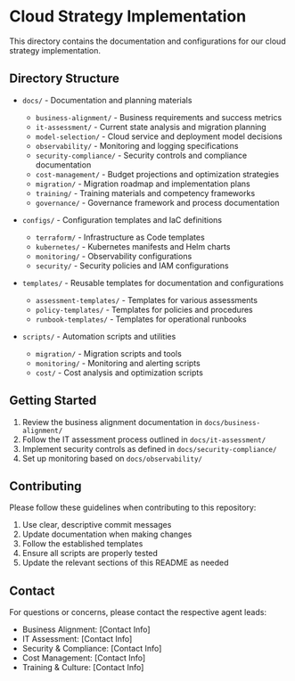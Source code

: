 # Cloud Strategy Implementation

This directory contains the documentation and configurations for our cloud strategy implementation.

## Directory Structure

- `docs/` - Documentation and planning materials

  - `business-alignment/` - Business requirements and success metrics
  - `it-assessment/` - Current state analysis and migration planning
  - `model-selection/` - Cloud service and deployment model decisions
  - `observability/` - Monitoring and logging specifications
  - `security-compliance/` - Security controls and compliance documentation
  - `cost-management/` - Budget projections and optimization strategies
  - `migration/` - Migration roadmap and implementation plans
  - `training/` - Training materials and competency frameworks
  - `governance/` - Governance framework and process documentation

- `configs/` - Configuration templates and IaC definitions

  - `terraform/` - Infrastructure as Code templates
  - `kubernetes/` - Kubernetes manifests and Helm charts
  - `monitoring/` - Observability configurations
  - `security/` - Security policies and IAM configurations

- `templates/` - Reusable templates for documentation and configurations

  - `assessment-templates/` - Templates for various assessments
  - `policy-templates/` - Templates for policies and procedures
  - `runbook-templates/` - Templates for operational runbooks

- `scripts/` - Automation scripts and utilities
  - `migration/` - Migration scripts and tools
  - `monitoring/` - Monitoring and alerting scripts
  - `cost/` - Cost analysis and optimization scripts

## Getting Started

1. Review the business alignment documentation in `docs/business-alignment/`
2. Follow the IT assessment process outlined in `docs/it-assessment/`
3. Implement security controls as defined in `docs/security-compliance/`
4. Set up monitoring based on `docs/observability/`

## Contributing

Please follow these guidelines when contributing to this repository:

1. Use clear, descriptive commit messages
2. Update documentation when making changes
3. Follow the established templates
4. Ensure all scripts are properly tested
5. Update the relevant sections of this README as needed

## Contact

For questions or concerns, please contact the respective agent leads:

- Business Alignment: [Contact Info]
- IT Assessment: [Contact Info]
- Security & Compliance: [Contact Info]
- Cost Management: [Contact Info]
- Training & Culture: [Contact Info]

